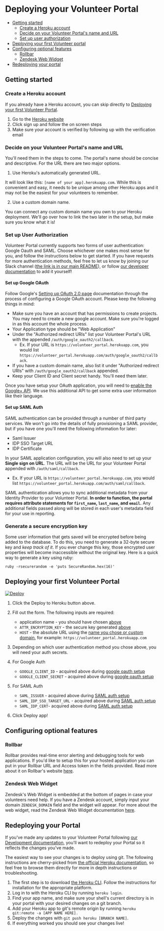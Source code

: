 # Deploying your Volunteer Portal

* [Getting started](#getting-started)
  * [Create a Heroku account](#create-a-heroku-account)
  * [Decide on your Volunteer Portal's name and URL](#decide-on-your-volunteer-portals-name-and-url)
  * [Set up user authorization](#set-up-user-authorization)
* [Deploying your first Volunteer portal](#deploying-your-first-volunteer-portal)
* [Configuring optional features](#configuring-optional-features)
  * [Rollbar](#rollbar)
  * [Zendesk Web Widget](#zendesk-web-widget)
* [Redeploying your portal](#redeploying-your-portal)

## Getting started

### Create a Heroku account

If you already have a Heroku account, you can skip directly to [Deploying your first Volunteer Portal](#deploying-your-first-volunteer-portal).

1. Go to the [Heroku website](https://heroku.com)
2. Click sign up and follow the on screen steps
3. Make sure your account is verified by following up with the verification email

### Decide on your Volunteer Portal's name and URL

You'll need them in the steps to come. The portal's name should be concise and descriptive. For the URL there are two major options.

1. Use Heroku's automatically generated URL.

  It will look like this: `[name of your app].herokuapp.com`. While this is convenient and easy, it needs to be unique among other Heroku apps and it may not be the easiest for your volunteers to remember.

2. Use a custom domain name.

  You can connect any custom domain name you own to your Heroku deployment. We'll go over how to link the two later in the setup, but make sure you know what it is!

### Set up User Authorization

Volunteer Portal currently supports two forms of user authentication:  Google Oauth and SAML.  Choose whichever one makes most sense for you, and follow the instructions below to get started.  If you have requests for more authentication methods, feel free to let us know by joining our Slack channel ([the link is in our main README](https://github.com/zendesk/volunteer_portal/blob/ahart/okta-auth/README.md#volunteer-portal)), or follow [our developer documentation](https://github.com/zendesk/volunteer_portal/blob/ahart/okta-auth/docs/development.md) to add it yourself!

#### Set up Google OAuth

Follow Google's [Setting up OAuth 2.0 page](https://support.google.com/cloud/answer/6158849?hl=en) documentation through the process of configuring a Google OAuth account. Please keep the following things in mind:

* Make sure you have an account that has permissions to create projects. You may need to create a new google account. Make sure you're logged in as this account the whole process.
* Your Application type should be "Web Application"
* Under the "Authorized redirect URIs" list your Volunteer Portal's URL with the appended `/auth/google_oauth2/callback`.
  * Ex. If your URL is `https://volunteer_portal.herokuapp.com`, you would list `https://volunteer_portal.herokuapp.com/auth/google_oauth2/callback`.
* If you have a custom domain name, also list it under "Authorized redirect URIs" with `/auth/google_oauth2/callback` appended.
* Keep your Client ID and Client secret handy. You'll need them later.

Once you have setup your OAuth application, you will need to [enable the Google+ API](https://developers.google.com/+/web/signin/#enable_the_google_api).
We use this additional API to get some extra user information like their language.

#### Set up SAML Auth

SAML authentication can be provided through a number of third party services.  We won't go into the details of fully provisioning a SAML provider, but if you have one you'll need the following information for later:

* Saml Issuer
* IDP SSO Target URL
* IDP Certificate

In your SAML application configuration, you will also need to set up your **Single sign on URL**.  The URL will be the URL for your Volunteer Portal appended with `/auth/saml/callback`.

  * Ex. If your URL is `https://volunteer_portal.herokuapp.com`, you would list `https://volunteer_portal.herokuapp.com/auth/saml/callback`.

SAML authentication allows you to sync additional metadata from your Identity Provider to your Volunteer Portal.  **In order to function, the portal requires attribute statements for `first_name`, `last_name`, and `email`.**  Any additional fields passed along will be stored in each user's metadata field for your use in reporting.

### Generate a secure encryption key

Some user information that gets saved will be encrypted before being added to the database. To do this, you need to generate a 32-byte secure key and _keep track of it_.
If you ever change this key, those encrypted user properties will become inaccessible without the original key. Here is a quick way to generate a key using ruby:

```
ruby -rsecurerandom -e 'puts SecureRandom.hex(16)'
```

## Deploying your first Volunteer Portal

[![Deploy](https://www.herokucdn.com/deploy/button.svg)](https://heroku.com/deploy?template=https://github.com/zendesk/volunteer_portal/tree/master)

1. Click the Deploy to Heroku button above.
1. Fill out the form.
   The following inputs are required:

   * application name - you should have chosen [above](#decide-on-your-volunteer-portals-name-and-url)
   * `ATTR_ENCRYPTION_KEY` - the secure key generated [above](#generate-a-secure-encryption-key)
   * `HOST` - the absolute URL using the [name you chose or custom domain](#decide-on-your-volunteer-portals-name-and-url), for example: `https://volunteer_portal.herokuapp.com`

1. Depending on which user authentication method you chose above, you will need your auth secrets.
  1. For Google Auth

      * `GOOGLE_CLIENT_ID` - acquired above during [google oauth setup](#set-up-google-oauth)
      * `GOOGLE_CLIENT_SECRET` - acquired above during [google oauth setup](#set-up-google-oauth)
  1. For SAML Auth

      * `SAML_ISSUER` - acquired above during [SAML auth setup](#set-up-saml-auth)
      * `SAML_IDP_SSO_TARGET_URL` - acquired above during [SAML auth setup](#set-up-saml-auth)
      * `SAML_IDP_CERT`- acquired above during [SAML auth setup](#set-up-saml-auth)

1. Click Deploy app!

## Configuring optional features

### Rollbar

Rollbar provides real-time error alerting and debugging tools for web applications. If you'd like to setup this for your hosted application you can put in your Rollbar URL and Access token in the fields provided. Read more about it on Rollbar's website [here](https://rollbar.com/).

### Zendesk Web Widget

Zendesk's Web Widget is embedded at the bottom of pages in case your volunteers need help. If you have a Zendesk account, simply input your domain `ZENDESK_DOMAIN` field and the widget will appear. For more about the web widget, read the Zendesk Web Widget documentation [here](https://support.zendesk.com/hc/en-us/articles/203908456-Using-Web-Widget-to-embed-customer-service-in-your-website).

## Redeploying your Portal

If you've made any updates to your Volunteer Portal following [our Development documentation](https://github.com/zendesk/volunteer_portal/blob/master/docs/development.md), you'll want to redeploy your Portal so it reflects the changes you've made.

The easiest way to see your changes is to deploy using git. The following instructions are cherry-picked from [the official Heroku documentation](https://devcenter.heroku.com/articles/git), so feel free to browse them directly for more in depth instructions or troubleshooting.

1. The first step is to download [the Heroku CLI](https://devcenter.heroku.com/articles/heroku-cli). Follow the instructions for installation for the appropriate platform.
2. Log in to with the Heroku CLI by running `heroku login`. 
3. Find your app name, and make sure your shell's current directory is in your portal with your desired changes on a git branch.
4. Add your Heroku app to git's remote origin by running `heroku git:remote -a [APP NAME HERE].`
5. Deploy the changes with `git push heroku [BRANCH NAME]`.
6. If everything worked you should see your changes live!
